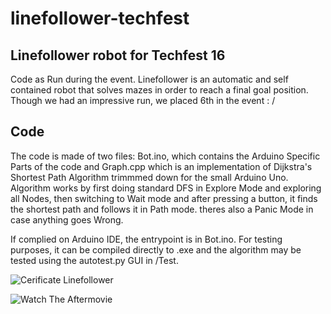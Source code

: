 # linefollower-techfest
## **Linefollower robot for Techfest 16**
Code as Run during the event.
Linefollower is an automatic and self contained robot that solves mazes in order to reach a final goal position. Though we had an impressive run, we placed 6th in the event : /

## Code
The code is made of two files: Bot.ino, which contains the Arduino Specific Parts of the code and Graph.cpp which is an implementation of Dijkstra's Shortest Path Algorithm trimmmed down for the small Arduino Uno.
Algorithm works by first doing standard DFS in Explore Mode and exploring all Nodes, then switching to Wait mode and after pressing a button, it finds the shortest path and follows it in Path mode. theres also a Panic Mode in case anything goes Wrong.

If complied on Arduino IDE, the entrypoint is in Bot.ino. 
For testing purposes, it can be compiled directly to .exe and the algorithm may be tested using the autotest.py GUI in /Test.

![Cerificate Linefollower](https://raw.githubusercontent.com/s-ankur/linefollower-techfest/master/techfest.png)

![Watch The Aftermovie](https://www.youtube.com/watch?v=2z3CEBv8PLI)
